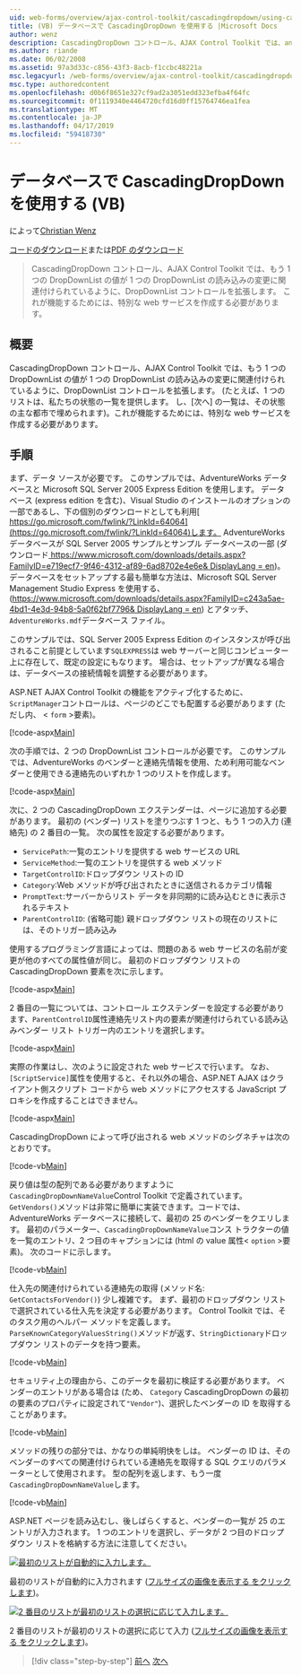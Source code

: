 ```yaml
---
uid: web-forms/overview/ajax-control-toolkit/cascadingdropdown/using-cascadingdropdown-with-a-database-vb
title: (VB) データベースで CascadingDropDown を使用する |Microsoft Docs
author: wenz
description: CascadingDropDown コントロール、AJAX Control Toolkit では、anoth 内の値が 1 つの DropDownList の読み込みの変更に関連付けられているように DropDownList コントロールを拡張しています.
ms.author: riande
ms.date: 06/02/2008
ms.assetid: 97a3d33c-c856-43f3-8acb-f1ccbc48221a
msc.legacyurl: /web-forms/overview/ajax-control-toolkit/cascadingdropdown/using-cascadingdropdown-with-a-database-vb
msc.type: authoredcontent
ms.openlocfilehash: d0b6f8651e327cf9ad2a3051edd323efba4f64fc
ms.sourcegitcommit: 0f1119340e4464720cfd16d0ff15764746ea1fea
ms.translationtype: MT
ms.contentlocale: ja-JP
ms.lasthandoff: 04/17/2019
ms.locfileid: "59418730"
---
```

# <a name="using-cascadingdropdown-with-a-database-vb"></a>データベースで CascadingDropDown を使用する (VB)

によって[Christian Wenz](https://github.com/wenz)

[コードのダウンロード](http://download.microsoft.com/download/9/0/7/907760b1-2c60-4f81-aeb6-ca416a573b0d/cascadingdropdown1.vb.zip)または[PDF のダウンロード](http://download.microsoft.com/download/2/d/c/2dc10e34-6983-41d4-9c08-f78f5387d32b/cascadingdropdown1VB.pdf)

> CascadingDropDown コントロール、AJAX Control Toolkit では、もう 1 つの DropDownList の値が 1 つの DropDownList の読み込みの変更に関連付けられているように、DropDownList コントロールを拡張します。 これが機能するためには、特別な web サービスを作成する必要があります。


## <a name="overview"></a>概要

CascadingDropDown コントロール、AJAX Control Toolkit では、もう 1 つの DropDownList の値が 1 つの DropDownList の読み込みの変更に関連付けられているように、DropDownList コントロールを拡張します。 (たとえば、1 つのリストは、私たちの状態の一覧を提供します。 し、[次へ] の一覧は、その状態の主な都市で埋められます)。これが機能するためには、特別な web サービスを作成する必要があります。

## <a name="steps"></a>手順

まず、データ ソースが必要です。 このサンプルでは、AdventureWorks データベースと Microsoft SQL Server 2005 Express Edition を使用します。 データベース (express edition を含む)、Visual Studio のインストールのオプションの一部であるし、下の個別のダウンロードとしても利用[ https://go.microsoft.com/fwlink/?LinkId=64064](https://go.microsoft.com/fwlink/?LinkId=64064)します。 AdventureWorks データベースが SQL Server 2005 サンプルとサンプル データベースの一部 (ダウンロード[ https://www.microsoft.com/downloads/details.aspx?FamilyID=e719ecf7-9f46-4312-af89-6ad8702e4e6e&amp; DisplayLang = en](https://www.microsoft.com/downloads/details.aspx?FamilyID=e719ecf7-9f46-4312-af89-6ad8702e4e6e&amp;DisplayLang=en))。 データベースをセットアップする最も簡単な方法は、Microsoft SQL Server Management Studio Express を使用する、([https://www.microsoft.com/downloads/details.aspx?FamilyID=c243a5ae-4bd1-4e3d-94b8-5a0f62bf7796&amp; DisplayLang = en](https://www.microsoft.com/downloads/details.aspx?FamilyID=c243a5ae-4bd1-4e3d-94b8-5a0f62bf7796&amp;DisplayLang=en)) とアタッチ、`AdventureWorks.mdf`データベース ファイル。

このサンプルでは、SQL Server 2005 Express Edition のインスタンスが呼び出されること前提としています`SQLEXPRESS`は web サーバーと同じコンピューター上に存在して、既定の設定にもなります。 場合は、セットアップが異なる場合は、データベースの接続情報を調整する必要があります。

ASP.NET AJAX Control Toolkit の機能をアクティブ化するために、`ScriptManager`コントロールは、ページのどこでも配置する必要があります (ただし内、 &lt; `form` &gt;要素)。

[!code-aspx[Main](using-cascadingdropdown-with-a-database-vb/samples/sample1.aspx)]

次の手順では、2 つの DropDownList コントロールが必要です。 このサンプルでは、AdventureWorks のベンダーと連絡先情報を使用、ため利用可能なベンダーと使用できる連絡先のいずれか 1 つのリストを作成します。

[!code-aspx[Main](using-cascadingdropdown-with-a-database-vb/samples/sample2.aspx)]

次に、2 つの CascadingDropDown エクステンダーは、ページに追加する必要があります。 最初の (ベンダー) リストを塗りつぶす 1 つと、もう 1 つの入力 (連絡先) の 2 番目の一覧。 次の属性を設定する必要があります。

- `ServicePath`:一覧のエントリを提供する web サービスの URL
- `ServiceMethod`:一覧のエントリを提供する web メソッド
- `TargetControlID`:ドロップダウン リストの ID
- `Category`:Web メソッドが呼び出されたときに送信されるカテゴリ情報
- `PromptText`:サーバーからリスト データを非同期的に読み込むときに表示されるテキスト
- `ParentControlID`: (省略可能) 親ドロップダウン リストの現在のリストには、そのトリガー読み込み

使用するプログラミング言語によっては、問題のある web サービスの名前が変更が他のすべての属性値が同じ。 最初のドロップダウン リストの CascadingDropDown 要素を次に示します。

[!code-aspx[Main](using-cascadingdropdown-with-a-database-vb/samples/sample3.aspx)]

2 番目の一覧については、コントロール エクステンダーを設定する必要があります、`ParentControlID`属性連絡先リスト内の要素が関連付けられている読み込みベンダー リスト トリガー内のエントリを選択します。

[!code-aspx[Main](using-cascadingdropdown-with-a-database-vb/samples/sample4.aspx)]

実際の作業はし、次のように設定された web サービスで行います。 なお、`[ScriptService]`属性を使用すると、それ以外の場合、ASP.NET AJAX はクライアント側スクリプト コードから web メソッドにアクセスする JavaScript プロキシを作成することはできません。

[!code-aspx[Main](using-cascadingdropdown-with-a-database-vb/samples/sample5.aspx)]

CascadingDropDown によって呼び出される web メソッドのシグネチャは次のとおりです。

[!code-vb[Main](using-cascadingdropdown-with-a-database-vb/samples/sample6.vb)]

戻り値は型の配列である必要がありますように`CascadingDropDownNameValue`Control Toolkit で定義されています。 `GetVendors()`メソッドは非常に簡単に実装できます。コードでは、AdventureWorks データベースに接続して、最初の 25 のベンダーをクエリします。 最初のパラメーター、`CascadingDropDownNameValue`コンス トラクターの値を一覧のエントリ、2 つ目のキャプションには (html の value 属性&lt; `option` &gt;要素)。 次のコードに示します。

[!code-vb[Main](using-cascadingdropdown-with-a-database-vb/samples/sample7.vb)]

仕入先の関連付けられている連絡先の取得 (メソッド名: `GetContactsForVendor()`) 少し複雑です。 まず、最初のドロップダウン リストで選択されている仕入先を決定する必要があります。 Control Toolkit では、そのタスク用のヘルパー メソッドを定義します。`ParseKnownCategoryValuesString()`メソッドが返す、`StringDictionary`ドロップダウン リストのデータを持つ要素。

[!code-vb[Main](using-cascadingdropdown-with-a-database-vb/samples/sample8.vb)]

セキュリティ上の理由から、このデータを最初に検証する必要があります。 ベンダーのエントリがある場合は (ため、 `Category` CascadingDropDown の最初の要素のプロパティに設定されて`"Vendor"`)、選択したベンダーの ID を取得することがあります。

[!code-vb[Main](using-cascadingdropdown-with-a-database-vb/samples/sample9.vb)]

メソッドの残りの部分では、かなりの単純明快をしは。 ベンダーの ID は、そのベンダーのすべての関連付けられている連絡先を取得する SQL クエリのパラメーターとして使用されます。 型の配列を返します、もう一度`CascadingDropDownNameValue`します。

[!code-vb[Main](using-cascadingdropdown-with-a-database-vb/samples/sample10.vb)]

ASP.NET ページを読み込むし、後しばらくすると、ベンダーの一覧が 25 のエントリが入力されます。 1 つのエントリを選択し、データが 2 つ目のドロップダウン リストを格納する方法に注意してください。


[![最初のリストが自動的に入力します。](using-cascadingdropdown-with-a-database-vb/_static/image2.png)](using-cascadingdropdown-with-a-database-vb/_static/image1.png)

最初のリストが自動的に入力されます ([フルサイズの画像を表示する をクリックします](using-cascadingdropdown-with-a-database-vb/_static/image3.png))。


[![2 番目のリストが最初のリストの選択に応じて入力します。](using-cascadingdropdown-with-a-database-vb/_static/image5.png)](using-cascadingdropdown-with-a-database-vb/_static/image4.png)

2 番目のリストが最初のリストの選択に応じて入力 ([フルサイズの画像を表示する をクリックします](using-cascadingdropdown-with-a-database-vb/_static/image6.png))。

> [!div class="step-by-step"]
> [前へ](filling-a-list-using-cascadingdropdown-vb.md)
> [次へ](presetting-list-entries-with-cascadingdropdown-vb.md)
